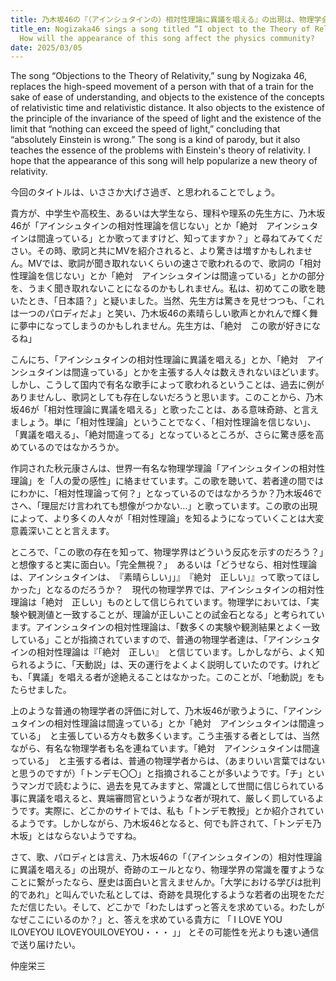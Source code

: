 ```yaml
---
title: 乃木坂46の『（アインシュタインの）相対性理論に異議を唱える』の出現は、物理学会にどのような影響を及ぼすか？
title_en: Nogizaka46 sings a song titled “I object to the Theory of Relativity”.
  How will the appearance of this song affect the physics community?
date: 2025/03/05
---
```

The song “Objections to the Theory of Relativity,” sung by  Nogizaka 46, replaces the high-speed movement of a person with that of a train for the sake of ease of understanding, and objects to the existence of the concepts of relativistic time and relativistic distance. It also objects to the existence of the principle of the invariance of the speed of light and the existence of the limit that “nothing can exceed the speed of light,” concluding that “absolutely Einstein is wrong.” The song is a kind of parody, but it also teaches the essence of the problems with Einstein's theory of relativity. I hope that the appearance of this song will help popularize a new theory of relativity.

今回のタイトルは、いささか大げさ過ぎ、と思われることでしょう。

貴方が、中学生や高校生、あるいは大学生なら、理科や理系の先生方に、乃木坂46が「アインシュタインの相対性理論を信じない」とか「絶対　アインシュタインは間違っている」とか歌ってますけど、知ってますか？」と尋ねてみてください。その時、歌詞と共にMVを紹介されると、より驚きは増すかもしれません。MVでは、歌詞が聞き取れないくらいの速さで歌われるので、歌詞の「相対性理論を信じない」とか「絶対　アインシュタインは間違っている」とかの部分を、うまく聞き取れないことになるのかもしれません。私は、初めてこの歌を聴いたとき、「日本語？」と疑いました。当然、先生方は驚きを見せつつも、「これは一つのパロディだよ」と笑い、乃木坂46の素晴らしい歌声とかれんで輝く舞に夢中になってしまうのかもしれません。先生方は、「絶対　この歌が好きになるね」

こんにち、「アインシュタインの相対性理論に異議を唱える」とか、「絶対　アインシュタインは間違っている」とかを主張する人々は数えきれないほどいます。しかし、こうして国内で有名な歌手によって歌われるということは、過去に例がありませんし、歌詞としても存在しないだろうと思います。このことから、乃木坂46が「相対性理論に異議を唱える」と歌ったことは、ある意味奇跡、と言えましょう。単に「相対性理論」ということでなく、「相対性理論を信じない」、「異議を唱える」、「絶対間違ってる」となっているところが、さらに驚き感を高めているのではなかろうか。

作詞された秋元康さんは、世界一有名な物理学理論「アインシュタインの相対性理論」を「人の愛の感性」に絡ませています。この歌を聴いて、若者達の間ではにわかに、「相対性理論って何？」となっているのではなかろうか？乃木坂46でさへ、「理屈だけ言われても想像がつかない…」と歌っています。この歌の出現によって、より多くの人々が「相対性理論」を知るようになっていくことは大変意義深いことと言えます。

ところで、「この歌の存在を知って、物理学界はどういう反応を示すのだろう？」と想像すると実に面白い。「完全無視？」　あるいは「どうせなら、相対性理論は、アインシュタインは、　『素晴らしい」」』　『絶対　正しい」』って歌ってほしかった」となるのだろうか？　現代の物理学界では、アインシュタインの相対性理論は「絶対　正しい」ものとして信じられています。物理学においては、「実験や観測値と一致することが、理論が正しいことの試金石となる」と考られています。アインシュタインの相対性理論は、「数多くの実験や観測結果とよく一致している」ことが指摘されていますので、普通の物理学者達は、「アインシュタインの相対性理論は『「絶対　正しい』　と信じています。しかしながら、よく知られるように、「天動説」は、天の運行をよくよく説明していたのです。けれども、「異議」を唱える者が途絶えることはなかった。このことが、「地動説」をもたらせました。

上のような普通の物理学者の評価に対して、乃木坂46が歌うように、「アインシュタインの相対性理論は間違っている」とか「絶対　アインシュタインは間違っている」　と主張している方々も数多くいます。こう主張する者としては、当然ながら、有名な物理学者も名を連ねています。「絶対　アインシュタインは間違っている」　と主張する者は、普通の物理学者からは、（あまりいい言葉ではないと思うのですが）「トンデモ〇〇」と指摘されることが多いようです。「チ」というマンガで読むように、過去を見てみますと、常識として世間に信じられている事に異議を唱えると、異端審問官というような者が現れて、厳しく罰しているようです。実際に、どこかのサイトでは、私も「トンデモ教授」とか紹介されているようです。しかしながら、乃木坂46となると、何でも許されて、「トンデモ乃木坂」とはならないようですね。

さて、歌、パロディとは言え、乃木坂46の「（アインシュタインの）相対性理論に異議を唱える」の出現が、奇跡のエールとなり、物理学界の常識を覆すようなことに繋がったなら、歴史は面白いと言えませんか。「大学における学びは批判的であれ」と叫んでいた私としては、奇跡を具現化するような若者の出現をただただ信じたい。そして、どこかで「わたしはずっと答えを求めている。わたしがなぜここにいるのか？」と、答えを求めている貴方に  「 I LOVE YOU  ILOVEYOU  ILOVEYOUILOVEYOU・・・ 」」 とその可能性を光よりも速い通信で送り届けたい。

仲座栄三
